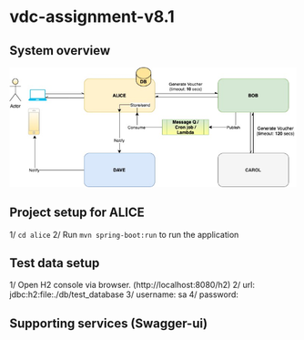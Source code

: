 # vdc-assignment-v8.1

## System overview

![Alt text](diagrams/System_overview.jpg)

## Project setup for ALICE
1/ `cd alice`
2/ Run `mvn spring-boot:run` to run the application

## Test data setup
1/ Open H2 console via browser. (http://localhost:8080/h2)
2/ url: jdbc:h2:file:./db/test_database 
3/ username: sa
4/ password:

## Supporting services (Swagger-ui)
